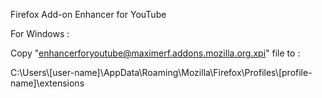 Firefox Add-on Enhancer for YouTube 

For Windows :

Copy "enhancerforyoutube@maximerf.addons.mozilla.org.xpi" file to :

C:\Users\\[user-name]\AppData\Roaming\Mozilla\Firefox\Profiles\\[profile-name]\extensions
